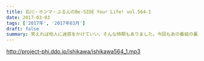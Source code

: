 ```yaml
---
title: 石川・ホンマ・ぶるんのBe-SIDE Your Life! vol.564-1
date: 2017-03-03
tags: ['2017年', '2017年03月']
draft: false
summary: 笑えれば他人に迷惑をかけていい、そんな時期もありました。今回もあの番組の裏話、、、石川さんも丸くなりました？SAITO
---
```


http://project-phi.ddo.jp/ishikawa/ishikawa564_1.mp3

